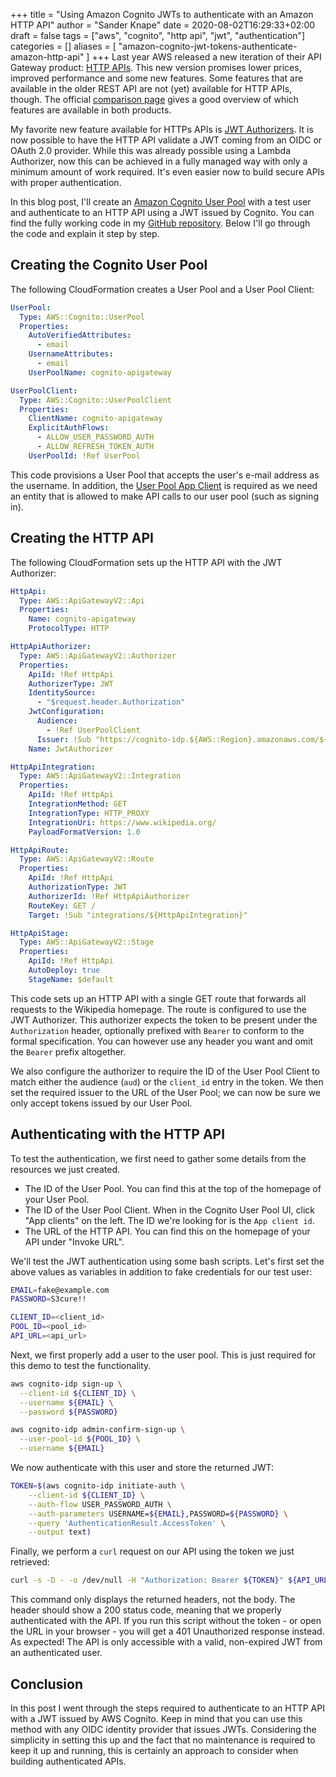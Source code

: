 +++
title = "Using Amazon Cognito JWTs to authenticate with an Amazon HTTP API"
author = "Sander Knape"
date = 2020-08-02T16:29:33+02:00
draft = false
tags = ["aws", "cognito", "http api", "jwt", "authentication"]
categories = []
aliases = [
    "amazon-cognito-jwt-tokens-authenticate-amazon-http-api"
]
+++
Last year AWS released a new iteration of their API Gateway product: [HTTP APIs](https://docs.aws.amazon.com/apigateway/latest/developerguide/http-api.html). This new version promises lower prices, improved performance and some new features. Some features that are available in the older REST API are not (yet) available for HTTP APIs, though. The official [comparison page](https://docs.aws.amazon.com/apigateway/latest/developerguide/http-api-vs-rest.html) gives a good overview of which features are available in both products.

My favorite new feature available for HTTPs APIs is [JWT Authorizers](https://docs.aws.amazon.com/apigateway/latest/developerguide/http-api-jwt-authorizer.html). It is now possible to have the HTTP API validate a JWT coming from an OIDC or OAuth 2.0 provider. While this was already possible using a Lambda Authorizer, now this can be achieved in a fully managed way with only a minimum amount of work required. It's even easier now to build secure APIs with proper authentication.

In this blog post, I'll create an [Amazon Cognito User Pool](https://docs.aws.amazon.com/cognito/latest/developerguide/cognito-user-identity-pools.html) with a test user and authenticate to an HTTP API using a JWT issued by Cognito. You can find the fully working code in my [GitHub repository](https://github.com/SanderKnape/cognito-apigateway-jwt). Below I'll go through the code and explain it step by step.

## Creating the Cognito User Pool

The following CloudFormation creates a User Pool and a User Pool Client:

```yaml
UserPool:
  Type: AWS::Cognito::UserPool
  Properties:
    AutoVerifiedAttributes:
      - email
    UsernameAttributes:
      - email
    UserPoolName: cognito-apigateway

UserPoolClient:
  Type: AWS::Cognito::UserPoolClient
  Properties:
    ClientName: cognito-apigateway
    ExplicitAuthFlows:
      - ALLOW_USER_PASSWORD_AUTH
      - ALLOW_REFRESH_TOKEN_AUTH
    UserPoolId: !Ref UserPool
```

This code provisions a User Pool that accepts the user's e-mail address as the username. In addition, the [User Pool App Client](https://docs.aws.amazon.com/cognito/latest/developerguide/user-pool-settings-client-apps.html) is required as we need an entity that is allowed to make API calls to our user pool (such as signing in).

## Creating the HTTP API

The following CloudFormation sets up the HTTP API with the JWT Authorizer:

```yaml
HttpApi:
  Type: AWS::ApiGatewayV2::Api
  Properties:
    Name: cognito-apigateway
    ProtocolType: HTTP

HttpApiAuthorizer:
  Type: AWS::ApiGatewayV2::Authorizer
  Properties:
    ApiId: !Ref HttpApi
    AuthorizerType: JWT
    IdentitySource:
      - "$request.header.Authorization"
    JwtConfiguration:
      Audience:
        - !Ref UserPoolClient
      Issuer: !Sub "https://cognito-idp.${AWS::Region}.amazonaws.com/${UserPool}"
    Name: JwtAuthorizer

HttpApiIntegration:
  Type: AWS::ApiGatewayV2::Integration
  Properties:
    ApiId: !Ref HttpApi
    IntegrationMethod: GET
    IntegrationType: HTTP_PROXY
    IntegrationUri: https://www.wikipedia.org/
    PayloadFormatVersion: 1.0

HttpApiRoute:
  Type: AWS::ApiGatewayV2::Route
  Properties:
    ApiId: !Ref HttpApi
    AuthorizationType: JWT
    AuthorizerId: !Ref HttpApiAuthorizer
    RouteKey: GET /
    Target: !Sub "integrations/${HttpApiIntegration}"

HttpApiStage:
  Type: AWS::ApiGatewayV2::Stage
  Properties:
    ApiId: !Ref HttpApi
    AutoDeploy: true
    StageName: $default
```

This code sets up an HTTP API with a single GET route that forwards all requests to the Wikipedia homepage. The route is configured to use the JWT Authorizer. This authorizer expects the token to be present under the `Authorization` header, optionally prefixed with `Bearer` to conform to the formal specification. You can however use any header you want and omit the `Bearer` prefix altogether.

We also configure the authorizer to require the ID of the User Pool Client to match either the audience (`aud`) or the `client_id` entry in the token. We then set the required issuer to the URL of the User Pool; we can now be sure we only accept tokens issued by our User Pool.

## Authenticating with the HTTP API

To test the authentication, we first need to gather some details from the resources we just created.

* The ID of the User Pool. You can find this at the top of the homepage of your User Pool.
* The ID of the User Pool Client. When in the Cognito User Pool UI, click "App clients" on the left. The ID we're looking for is the `App client id`.
* The URL of the HTTP API. You can find this on the homepage of your API under "Invoke URL".

We'll test the JWT authentication using some bash scripts. Let's first set the above values as variables in addition to fake credentials for our test user:

```bash
EMAIL=fake@example.com
PASSWORD=S3cure!!

CLIENT_ID=<client_id>
POOL_ID=<pool_id>
API_URL=<api_url>
```

Next, we first properly add a user to the user pool. This is just required for this demo to test the functionality.

```bash
aws cognito-idp sign-up \
  --client-id ${CLIENT_ID} \
  --username ${EMAIL} \
  --password ${PASSWORD}

aws cognito-idp admin-confirm-sign-up \
  --user-pool-id ${POOL_ID} \
  --username ${EMAIL}
```

We now authenticate with this user and store the returned JWT:

```bash
TOKEN=$(aws cognito-idp initiate-auth \
    --client-id ${CLIENT_ID} \
    --auth-flow USER_PASSWORD_AUTH \
    --auth-parameters USERNAME=${EMAIL},PASSWORD=${PASSWORD} \
    --query 'AuthenticationResult.AccessToken' \
    --output text)
```

Finally, we perform a `curl` request on our API using the token we just retrieved:

```bash
curl -s -D - -o /dev/null -H "Authorization: Bearer ${TOKEN}" ${API_URL}
```

This command only displays the returned headers, not the body. The header should show a 200 status code, meaning that we properly authenticated with the API. If you run this script without the token - or open the URL in your browser - you will get a 401 Unauthorized response instead. As expected! The API is only accessible with a valid, non-expired JWT from an authenticated user.

## Conclusion

In this post I went through the steps required to authenticate to an HTTP API with a JWT issued by AWS Cognito. Keep in mind that you can use this method with any OIDC identity provider that issues JWTs. Considering the simplicity in setting this up and the fact that no maintenance is required to keep it up and running, this is certainly an approach to consider when building authenticated APIs.

